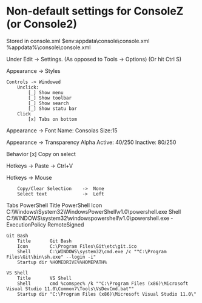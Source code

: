 # Non-default settings for ConsoleZ (or Console2)

Stored in console.xml
    $env:appdata\console\console.xml
    %appdata%\console\console.xml


Under Edit -> Settings.
(As opposed to Tools -> Options) (Or hit Ctrl S)

Appearance -> Styles

    Controls -> Windowed
        Unclick: 
            [_] Show menu
            [_] Show toolbar
            [_] Show search
            [_] Show statu bar
        Click
            [x] Tabs on bottom

Appearance -> Font
        Name: Consolas  Size:15
        

Appearance -> Transparency
        Alpha
            Active:   40/250
            Inactive: 80/250

Behavior
        [x] Copy on select


Hotkeys ->
        Paste -> Ctrl+V
        
Hotkeys -> Mouse
    
        Copy/Clear Selection    ->  None
        Select text             ->  Left
        

Tabs
    PowerShell
        Title   PowerShell
        Icon    C:\Windows\System32\WindowsPowerShell\v1.0\powershell.exe
        Shell   C:\WINDOWS\system32\windowspowershell\v1.0\powershell.exe -ExecutionPolicy RemoteSigned
        
    Git Bash
        Title       Git Bash
        Icon        C:\Program Files\Git\etc\git.ico
        Shell       C:\WINDOWS\system32\cmd.exe /c ""C:\Program Files\Git\bin\sh.exe" --login -i"
        Startup dir %HOMEDRIVE%%HOMEPATH%

    VS Shell
        Title       VS Shell
        Shell       cmd %comspec% /k ""C:\Program Files (x86)\Microsoft Visual Studio 11.0\Common7\Tools\VsDevCmd.bat""
        Startup dir "C:\Program Files (x86)\Microsoft Visual Studio 11.0\"